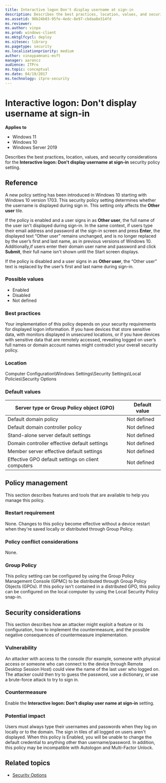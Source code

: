 ```yaml
---
title: Interactive logon Don't display username at sign-in 
description: Describes the best practices, location, values, and security considerations for the Interactive logon Don't display username at sign-in security policy setting.
ms.assetid: 98b24b03-95fe-4edc-8e97-cbdaa8e314fd
ms.reviewer: 
ms.author: vinpa
ms.prod: windows-client
ms.mktglfcycl: deploy
ms.sitesec: library
ms.pagetype: security
ms.localizationpriority: medium
author: vinaypamnani-msft
manager: aaroncz
audience: ITPro
ms.topic: conceptual
ms.date: 04/19/2017
ms.technology: itpro-security
---
```


# Interactive logon: Don't display username at sign-in

**Applies to**
- Windows 11
- Windows 10
- Windows Server 2019

Describes the best practices, location, values, and security considerations for the **Interactive logon: Don't display username at sign-in** security policy setting.

## Reference

A new policy setting has been introduced in Windows 10 starting with Windows 10 version 1703. This security policy setting determines whether the username is displayed during sign in. This setting only affects the **Other user** tile.

If the policy is enabled and a user signs in as **Other user**, the full name of the user isn't displayed during sign-in. In the same context, if users type their email address and password at the sign-in screen and press **Enter**, the displayed text “Other user” remains unchanged, and is no longer replaced by the user’s first and last name, as in previous versions of Windows 10. Additionally,if users enter their domain user name and password and click **Submit**, their full name isn't shown until the Start screen displays.

If the policy is disabled and a user signs in as **Other user**, the “Other user” text is replaced by the user’s first and last name during sign-in.

### Possible values

-   Enabled
-   Disabled
-   Not defined

### Best practices

Your implementation of this policy depends on your security requirements for displayed logon information. If you have devices that store sensitive data, with monitors displayed in unsecured locations, or if you have devices with sensitive data that are remotely accessed, revealing logged on user’s full names or domain account names might contradict your overall security policy.

### Location

Computer Configuration\\Windows Settings\\Security Settings\\Local Policies\\Security Options

### Default values

| Server type or Group Policy object (GPO) | Default value|
| - | - |
| Default domain policy| Not defined|
| Default domain controller policy| Not defined|
| Stand-alone server default settings | Not defined|
| Domain controller effective default settings | Not defined|
| Member server effective default settings | Not defined|
| Effective GPO default settings on client computers | Not defined|

## Policy management

This section describes features and tools that are available to help you manage this policy.

### Restart requirement

None. Changes to this policy become effective without a device restart when they're saved locally or distributed through Group Policy.

### Policy conflict considerations

None.

### Group Policy

This policy setting can be configured by using the Group Policy Management Console (GPMC) to be distributed through Group Policy Objects (GPOs). If this policy isn't contained in a distributed GPO, this policy can be configured on the local computer by using the Local Security Policy snap-in.

## Security considerations

This section describes how an attacker might exploit a feature or its configuration, how to implement the countermeasure, and the possible negative consequences of countermeasure implementation.

### Vulnerability

An attacker with access to the console (for example, someone with physical access or someone who can connect to the device through Remote Desktop Session Host) could view the name of the last user who logged on. The attacker could then try to guess the password, use a dictionary, or use a brute-force attack to try to sign in.

### Countermeasure

Enable the **Interactive logon: Don't display user name at sign-in** setting.

### Potential impact

Users must always type their usernames and passwords when they log on locally or to the domain. The sign in tiles of all logged on users aren't displayed. When this policy is Enabled, you will be unable to change the default credential to anything other than username/password. In addition, this policy may be incompatible with Autologon and Multi-Factor Unlock.

## Related topics

- [Security Options](security-options.md)
